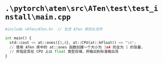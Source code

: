 # `.\pytorch\aten\src\ATen\test\test_install\main.cpp`

```py
#include <ATen/ATen.h>  // 包含 ATen 库的头文件

int main() {
  std::cout << at::ones({3,4}, at::CPU(at::kFloat)) << "\n";
  // 使用 ATen 库中的 at::ones 函数创建一个大小为 3x4 的全为 1 的张量，
  // 并指定其在 CPU 上以 float 类型存储，并输出到标准输出流
}
```